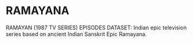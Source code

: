 # RAMAYANA
RAMAYAN (1987 TV SERIES) EPISODES DATASET:  Indian epic television series based on ancient Indian Sanskrit Epic Ramayana.
